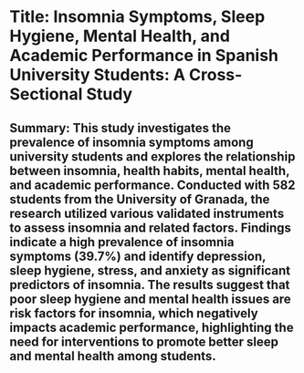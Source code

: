 # Title: Insomnia Symptoms, Sleep Hygiene, Mental Health, and Academic Performance in Spanish University Students: A Cross-Sectional Study

## Summary: This study investigates the prevalence of insomnia symptoms among university students and explores the relationship between insomnia, health habits, mental health, and academic performance. Conducted with 582 students from the University of Granada, the research utilized various validated instruments to assess insomnia and related factors. Findings indicate a high prevalence of insomnia symptoms (39.7%) and identify depression, sleep hygiene, stress, and anxiety as significant predictors of insomnia. The results suggest that poor sleep hygiene and mental health issues are risk factors for insomnia, which negatively impacts academic performance, highlighting the need for interventions to promote better sleep and mental health among students.